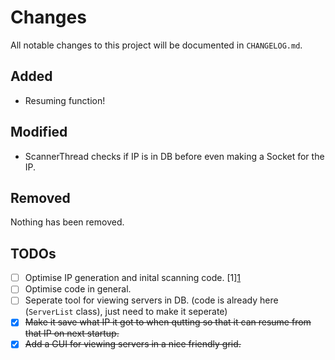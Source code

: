 # Changes
All notable changes to this project will be documented in `CHANGELOG.md`.
## Added
* Resuming function!

## Modified
* ScannerThread checks if IP is in DB before even making a Socket for the IP.

## Removed
Nothing has been removed.

## TODOs
- [ ] Optimise IP generation and inital scanning code. \[1\][1]
- [ ] Optimise code in general.
- [ ] Seperate tool for viewing servers in DB. (code is already here (`ServerList` class), just need to make it seperate)
- [x] ~~Make it save what IP it got to when qutting so that it can resume from that IP on next startup.~~
- [x] ~~Add a GUI for viewing servers in a nice friendly grid.~~

[1]: https://github.com/StupidRepo/MCScanner/blob/main/src/com/stupidrepo/mcscanner/MCScanner.java#L126